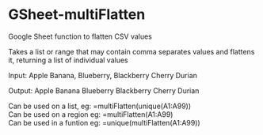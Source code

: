 # GSheet-multiFlatten
Google Sheet function to flatten CSV values

Takes a list or range that may contain comma separates values
and flattens it, returning a list of individual values

Input:
Apple
Banana, Blueberry, Blackberry
Cherry
Durian

Output:
Apple
Banana
Blueberry
Blackberry
Cherry
Durian

Can be used on a list, eg: =multiFlatten(unique(A1:A99))  
Can be used on a region eg: =multiFlatten(A1:A99)  
Can be used in a funtion eg: =unique(multiFlatten(A1:A99))  
